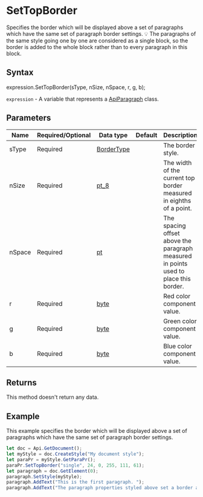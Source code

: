 # SetTopBorder

Specifies the border which will be displayed above a set of paragraphs which have the same set of paragraph border settings.
💡 The paragraphs of the same style going one by one are considered as a single block, so the border is added to the whole block rather than to every paragraph in this block.

## Syntax

expression.SetTopBorder(sType, nSize, nSpace, r, g, b);

`expression` - A variable that represents a [ApiParagraph](../ApiParagraph.md) class.

## Parameters

| **Name** | **Required/Optional** | **Data type** | **Default** | **Description** |
| ------------- | ------------- | ------------- | ------------- | ------------- |
| sType | Required | [BorderType](../../Enumeration/BorderType.md) |  | The border style. |
| nSize | Required | [pt_8](../../Enumeration/pt_8.md) |  | The width of the current top border measured in eighths of a point. |
| nSpace | Required | [pt](../../Enumeration/pt.md) |  | The spacing offset above the paragraph measured in points used to place this border. |
| r | Required | [byte](../../Enumeration/byte.md) |  | Red color component value. |
| g | Required | [byte](../../Enumeration/byte.md) |  | Green color component value. |
| b | Required | [byte](../../Enumeration/byte.md) |  | Blue color component value. |

## Returns

This method doesn't return any data.

## Example

This example specifies the border which will be displayed above a set of paragraphs which have the same set of paragraph border settings.

```javascript
let doc = Api.GetDocument();
let myStyle = doc.CreateStyle("My document style");
let paraPr = myStyle.GetParaPr();
paraPr.SetTopBorder("single", 24, 0, 255, 111, 61);
let paragraph = doc.GetElement(0);
paragraph.SetStyle(myStyle);
paragraph.AddText("This is the first paragraph. ");
paragraph.AddText("The paragraph properties styled above set a border above it.");
```
